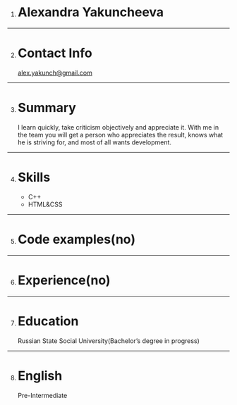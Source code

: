 1. # Alexandra Yakuncheeva
---
2. # Contact Info
    alex.yakunch@gmail.com
---
3. # Summary
    I learn quickly, take criticism objectively and appreciate it. With me in the team you will get a person who appreciates the result, knows what he is striving for, and most of all wants development.
---
4. # Skills
    - C++
    - HTML&CSS
---
5. # Code examples(no)
---
6. # Experience(no)
---
7. # Education
    Russian State Social University(Bachelor’s degree in progress)
---
8. # English
    Pre-Intermediate